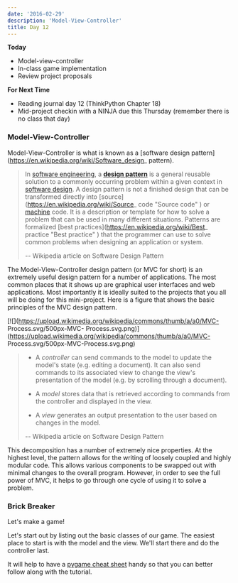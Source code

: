 ```yaml
---
date: '2016-02-29'
description: 'Model-View-Controller'
title: Day 12
---
```


**Today**

* Model-view-controller
* In-class game implementation
* Review project proposals

**For Next Time**

* Reading journal day 12 (ThinkPython Chapter 18)
* Mid-project checkin with a NINJA due this Thursday (remember there is no class that day)

### Model-View-Controller

Model-View-Controller is what is known as a [software design
pattern](https://en.wikipedia.org/wiki/Software_design_ pattern).


> In [software engineering](https://en.wikipedia.org/wiki/Software_engineering
"Software engineering" ), a **[design
pattern](https://en.wikipedia.org/wiki/Design_pattern "Design pattern" )**  is
a general reusable solution to a commonly occurring problem within a given
context in [software design](https://en.wikipedia.org/wiki/Software_design
"Software design" ). A design pattern is not a finished design that can be
transformed directly into [source](https://en.wikipedia.org/wiki/Source_ code
"Source code" ) or [machine](https://en.wikipedia.org/wiki/Machine_code
"Machine code" ) code. It is a description or template for how to solve a
problem that can be used in many different situations. Patterns are formalized
[best practices](https://en.wikipedia.org/wiki/Best_ practice "Best practice" )
that the programmer can use to solve common problems when designing an
application or system.
>
> \-- Wikipedia article on Software Design Pattern

The Model-View-Controller design pattern (or MVC for short) is an extremely
useful design pattern for a number of applications. The most common places
that it shows up are graphical user interfaces and web applications. Most
importantly it is ideally suited to the projects that you all will be doing
for this mini-project. Here is a figure that shows the basic principles of the
MVC design pattern.

[![](https://upload.wikimedia.org/wikipedia/commons/thumb/a/a0/MVC-
Process.svg/500px-MVC-
Process.svg.png)](https://upload.wikimedia.org/wikipedia/commons/thumb/a/a0/MVC-
Process.svg/500px-MVC-Process.svg.png)

> * A _controller_  can send commands to the model to update the model's state
(e.g. editing a document). It can also send commands to its associated view to
change the view's presentation of the model (e.g. by scrolling through a
document).
>
> * A _model_  stores data that is retrieved according to commands from the
controller and displayed in the view.
>
> * A _view_  generates an output presentation to the user based on changes in
the model.
>
> \-- Wikipedia article on Software Design Pattern

This decomposition has a number of extremely nice properties. At the highest
level, the pattern allows for the writing of loosely coupled and highly
modular code. This allows various components to be swapped out with minimal
changes to the overall program. However, in order to see the full power of
MVC, it helps to go through one cycle of using it to solve a problem.


### Brick Breaker

Let's make a game!

Let's start out by listing out the basic classes of our game. The easiest
place to start is with the model and the view. We'll start there and do the
controller last.

It will help to have a [pygame cheat
sheet](http://inventwithpython.com/blogstatic/pygamecheatsheet.png?27f655)
handy so that you can better follow along with the tutorial.

